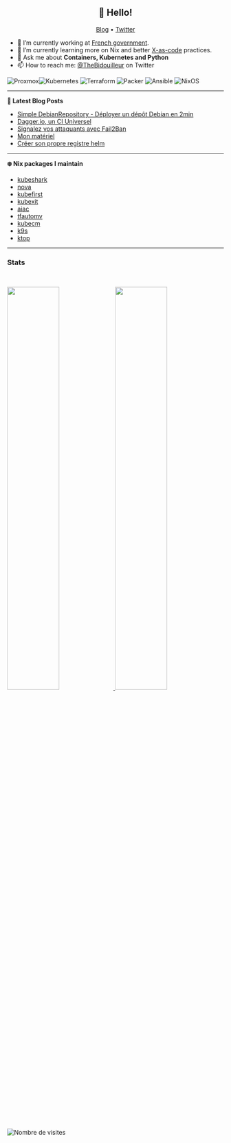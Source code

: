 <h2 align="center">👋 Hello!</h2>
<p align="center">
  <a href="https://thebidouilleur.xyz">Blog</a> •
  <a href="https://twitter.com/thebidouilleur">Twitter</a>
</p>


- 🔭 I’m currently working at [French government](https://www.gouvernement.fr/).
- 🌱 I’m currently learning more on Nix and better [X-as-code](https://quadralogics.com/research/XAsCode.html) practices.
- 💬 Ask me about **Containers, Kubernetes and Python**
- 📫 How to reach me: [@TheBidouilleur](https://twitter.com/TheBidouilleur) on Twitter

![Proxmox](https://img.shields.io/static/v1?style=for-the-badge&message=Proxmox&color=E57000&logo=Proxmox&logoColor=FFFFFF&label=)![Kubernetes](https://img.shields.io/badge/kubernetes-%23326ce5.svg?style=for-the-badge&logo=kubernetes&logoColor=white) ![Terraform](https://img.shields.io/badge/terraform-%235835CC.svg?style=for-the-badge&logo=terraform&logoColor=white) ![Packer](https://img.shields.io/badge/packer-%23E7EEF0.svg?style=for-the-badge&logo=packer&logoColor=%2302A8EF) ![Ansible](https://img.shields.io/badge/ansible-%231A1918.svg?style=for-the-badge&logo=ansible&logoColor=white) ![NixOS](https://img.shields.io/badge/NixOS-48B9C7?style=for-the-badge&logo=NixOS&logoColor=white)

 -------

**📝 Latest Blog Posts**

<!-- BLOG-POST-LIST:START -->
- [Simple DebianRepository - Déployer un dépôt Debian en 2min](https://thebidouilleur.xyz/blog/DebianRepository)
- [Dagger.io, un CI Universel](https://thebidouilleur.xyz/blog/dagger)
- [Signalez vos attaquants avec Fail2Ban](https://thebidouilleur.xyz/blog/abuseipdb-fail2ban)
- [Mon matériel](https://thebidouilleur.xyz/blog/Mon-Setup)
- [Créer son propre registre helm](https://thebidouilleur.xyz/blog/Creer-son-registre-helm)
<!-- BLOG-POST-LIST:END -->

-------

**❄️ Nix packages I maintain**
<!-- NIX-PACKAGES:START -->
- [kubeshark](https://kubeshark.co/)
- [nova](https://nova.docs.fairwinds.com/)
- [kubefirst](https://github.com/kubefirst/kubefirst/)
- [kubexit](https://github.com/karlkfi/kubexit/)
- [aiac](https://github.com/gofireflyio/aiac/)
- [tfautomv](https://github.com/padok-team/tfautomv)
- [kubecm](https://github.com/sunny0826/kubecm/)
- [k9s](https://github.com/derailed/k9s)
- [ktop](https://github.com/vladimirvivien/ktop/)
<!-- NIX-PACKAGES:END -->

-------

### Stats

<br/>
<p align="left">
  <a href="https://thebidouilleur.xyz/">
  <img width="49%" src="https://github-readme-stats.vercel.app/api?username=qjoly&show_icons=true&locale=en&bg_color=0D1117&text_color=ffffff&hide_border=true" />
    <img width="49%" src="https://github-readme-streak-stats.herokuapp.com/?user=qjoly&theme=dark&background=0D1117&hide_border=true" />
  </a>
</p>
<br>

![Nombre de visites](https://visitor-badge.deta.dev/badge?page_id=qjoly.main)

